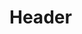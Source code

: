 <!-- TITLE: Laravel Web Framework -->
<!-- SUBTITLE: A quick summary of Laravel Web Framework -->


# Header